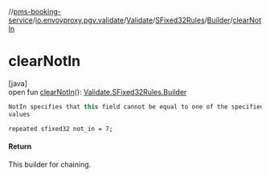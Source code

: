 //[pms-booking-service](../../../../../index.md)/[io.envoyproxy.pgv.validate](../../../index.md)/[Validate](../../index.md)/[SFixed32Rules](../index.md)/[Builder](index.md)/[clearNotIn](clear-not-in.md)

# clearNotIn

[java]\
open fun [clearNotIn](clear-not-in.md)(): [Validate.SFixed32Rules.Builder](index.md)

```kotlin
NotIn specifies that this field cannot be equal to one of the specified
values

```
`repeated sfixed32 not_in = 7;`

#### Return

This builder for chaining.